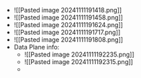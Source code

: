 * ![[Pasted image 20241111191418.png]]
* ![[Pasted image 20241111191458.png]]
* ![[Pasted image 20241111191624.png]]
* ![[Pasted image 20241111191717.png]]
* ![[Pasted image 20241111191808.png]]
* Data Plane info:
	* ![[Pasted image 20241111192235.png]]
	* ![[Pasted image 20241111192315.png]]
	* 